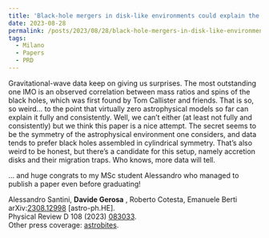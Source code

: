 ```yaml
---
title: 'Black-hole mergers in disk-like environments could explain the observed 𝑞−𝜒eff correlation'
date: 2023-08-28
permalink: /posts/2023/08/28/black-hole-mergers-in-disk-like-environments-could-explain-the-observed-𝑞−𝜒eff-correlation
tags:
  - Milano
  - Papers
  - PRD
---
```


Gravitational-wave data keep on giving us surprises. The most outstanding one IMO is an observed correlation between mass ratios and spins of the black holes, which was first found by Tom Callister and friends. That is so, so weird… to the point that virtually zero astrophysical models so far can explain it fully and consistently. Well, we can’t either (at least not fully and consistently) but we think this paper is a nice attempt. The secret seems to be the symmetry of the astrophysical environment one considers, and data tends to prefer black holes assembled in cylindrical symmetry. That’s also weird to be honest, but there’s a candidate for this setup, namely accretion disks and their migration traps. Who knows, more data will tell. 

… and huge congrats to my MSc student Alessandro who managed to publish a paper even before graduating!

Alessandro Santini, **Davide Gerosa** , Roberto Cotesta, Emanuele Berti  
arXiv:[](<https://arxiv.org/abs/2204.00026>)[](<https://arxiv.org/abs/2204.03423>)[2308.12998](<https://arxiv.org/abs/2308.12998>) [astro-ph.HE].  
Physical Review D 108 (2023) [083033](<https://journals.aps.org/prd/abstract/10.1103/PhysRevD.108.083033>).  
Other press coverage: [astrobites](<https://astrobites.org/2023/09/01/bhballet/>).

